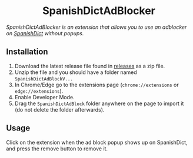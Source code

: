 
<h1 align="center">SpanishDictAdBlocker</h1>

*SpanishDictAdBlocker is an extension that allows you to use an adblocker on [SpanishDict][spanishdict] without popups.*  









## Installation

1. Download the latest release file found in [releases][releasesurl] as a zip file. 
2. Unzip the file and you should have a folder named `SpanishDictAdBlockV...`
3. In Chrome/Edge go to the extensions page (`chrome://extensions` or `edge://extensions`).
4. Enable Developer Mode.
5. Drag the `SpanishDictAdBlock` folder anywhere on the page to import it (do not delete the folder afterwards).






## Usage

Click on the extension when the ad block popup shows up on SpanishDict, and press the remove button to remove it. 


[releasesurl]: https://github.com/argonautica/SpanishDictAdBlocker/releases
[spanishdict]: https://www.spanishdict.com/


